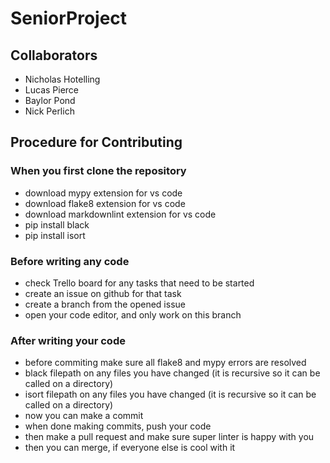 # SeniorProject

## Collaborators

- Nicholas Hotelling
- Lucas Pierce
- Baylor Pond
- Nick Perlich

## Procedure for Contributing

### When you first clone the repository

- download mypy extension for vs code
- download flake8 extension for vs code
- download markdownlint extension for vs code
- pip install black
- pip install isort

### Before writing any code

- check Trello board for any tasks that need to be started
- create an issue on github for that task
- create a branch from the opened issue
- open your code editor, and only work on this branch

### After writing your code

- before commiting make sure all flake8 and mypy errors are resolved
- black filepath on any files you have changed (it is recursive so it can be called on a directory)
- isort filepath on any files you have changed (it is recursive so it can be called on a directory)
- now you can make a commit
- when done making commits, push your code
- then make a pull request and make sure super linter is happy with you
- then you can merge, if everyone else is cool with it